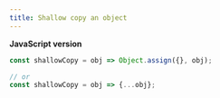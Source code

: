 ```yaml
---
title: Shallow copy an object
---
```


**JavaScript version**

```js
const shallowCopy = obj => Object.assign({}, obj);

// or
const shallowCopy = obj => {...obj};
```
